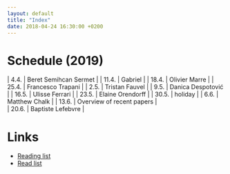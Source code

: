 ```yaml
---
layout: default
title: "Index"
date: 2018-04-24 16:30:00 +0200
---
```


# Schedule (2019)

| 4.4. | Beret Semihcan Sermet |
| 11.4. | Gabriel |
| 18.4. | Olivier Marre |
| 25.4. | Francesco Trapani |
| 2.5. | Tristan Fauvel |
| 9.5. | Danica Despotović |
| 16.5. | Ulisse Ferrari |
| 23.5. | Elaine Orendorff |
| 30.5. | holiday | 
| 6.6. | Matthew Chalk |
| 13.6. | Overview of recent papers |   
| 20.6. | Baptiste Lefebvre |

# Links

- <a href="{{ site.baseurl }}/reading_list">Reading list</a>
- <a href="{{ site.baseurl }}/read_list">Read list</a>
